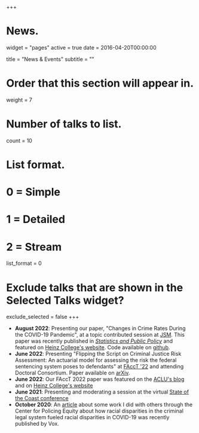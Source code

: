 +++
# News.
widget = "pages"
active = true
date = 2016-04-20T00:00:00

title = "News & Events"
subtitle = ""

# Order that this section will appear in.
weight = 7

# Number of talks to list.
count = 10

# List format.
#   0 = Simple
#   1 = Detailed
#   2 = Stream
list_format = 0

# Exclude talks that are shown in the Selected Talks widget?
exclude_selected = false
+++
* <b>August 2022</b>: Presenting our paper, "Changes in Crime Rates During the COVID-19 Pandemic", at a topic contributed session at [JSM](https://ww2.amstat.org/meetings/jsm/2022/program.cfm). This paper was recently published in <i>[Statistics and Public Policy](https://www.tandfonline.com/doi/full/10.1080/2330443X.2022.2071369)</i> and featured on [Heinz College's website](https://www.heinz.cmu.edu/media/2022/June/in-first-year-of-covid-19-pandemic-and-after-george-floyds-death-rates-of-some-crimes-rose-while-others-fell). Code available on [github](https://github.com/mmeyer717/covid-crime).
* <b>June 2022</b>: Presenting "Flipping the Script on Criminal Justice Risk Assessment: An actuarial model for assessing the risk the federal sentencing
system poses to defendants" at [FAccT '22](https://facctconference.org/2022/index.html) and attending Doctoral Consortium. Paper available on [arXiv](https://arxiv.org/pdf/2205.13505.pdf). 
* <b>June 2022</b>: Our FAccT 2022 paper was featured on the [ACLU's blog](https://www.aclu.org/news/prisoners-rights/what-if-algorithms-worked-for-accused-people-instead-of-against-them) and on [Heinz College's website](https://www.heinz.cmu.edu/media/2022/June/new-risk-assessment-tool-for-criminal-justice-seeks-to-predict-risk-of-harm-to-defendants-reduce-sentencing-disparities)
* <b>June 2021</b>: Presenting and moderating a session at the virtual [State of the Coast conference](https://3887972e-b695-41d9-b719-f333cf15ac7e.filesusr.com/ugd/8be722_ce92a77c47aa4245bf50f644416890f2.pdf)
* <b>October 2020</b>: An [article](https://www.vox.com/2020/10/26/21529323/police-covid-19-risk-race-racial-disparities) about some work I did with others through the Center for Policing Equity about how racial disparities in the criminal legal system fueled racial disparities in COVID-19 was recently published by Vox. 
